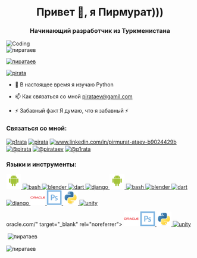 <h1 align="center"> Привет 👋, я Пирмурат))) </h1>
<h3 align="center"> Начинающий разработчик из Туркменистана</h3>
<img align="left" alt="Coding" width="900" src="https://cerbis.ru/wp-content/uploads/2021/04/orig.gif">

<p align="left"> <img src="https://komarev.com/ghpvc/?username=pirataev&label=Profile%20views&color=0e75b6&style=flat" alt="пиратаев" /> </p>

<p align="left"> <a href="https://github.com/ryo-ma/github-profile-trophy"><img src="https://github-profile-trophy.vercel.app/?username=pirataev" alt="пиратаев" /></a> </p>

<p align="left"> <a href="https://twitter.com/pirata" target="blank"><img src="https://img.shields.io/twitter/follow/pirata?logo=twitter&style=for-the-badge" alt="pirata" /></a> </p>

- 🌱 В настоящее время я изучаю  Python

- 📫 Как связаться со мной pirataev@gamil.com

- ⚡ Забавный факт  Я думаю, что я забавный ⚡

<h3 align="left"> Связаться со мной:</h3>
<p align="left">
<a href="https://dev.to/p1rata" target="blank"><img align="center" src="https://raw.githubusercontent.com/rahuldkjain/github-profile-readme-generator/master/src/images/icons/Social/devto.svg " alt="p1rata" height="30" width="40" /></a>
<a href="https://twitter.com/pirata" target="blank"><img align="center" src="https://raw.githubusercontent.com/rahuldkjain/github-profile-readme-generator/master/src/images/icons/Social/twitter.svg " alt="pirata" height="30" width="40" /></a>
<a href="https://linkedin.com/in/www.linkedin.com/in/pirmurat-ataev-b9024429b" target="blank"><img align="center" src="https://raw.githubusercontent.com/rahuldkjain/github-profile-readme-generator/master/src/images/icons/Social/linked-in-alt.svg " alt="www.linkedin.com/in/pirmurat-ataev-b9024429b" height="30" width="40" /></a>
<a href="https://fb.com/@pirata" target="blank"><img align="center" src="https://raw.githubusercontent.com/rahuldkjain/github-profile-readme-generator/master/src/images/icons/Social/facebook.svg "alt="@pirata" height="30" width="40" /></a>
<a href="https://instagram.com/@pirataev" target="blank"><img align="center" src="https://raw.githubusercontent.com/rahuldkjain/github-profile-readme-generator/master/src/images/icons/Social/instagram.svg" alt="@pirataev" height="30" width="40" /></a>
<a href="https://www.youtube.com/c/@p1rata" target="пустой"><img align="center" src="https://raw.githubusercontent.com/rahuldkjain/github-profile-readme-generator/master/src/images/icons/Social/youtube.svg" alt="@p1rata" height="30" width="40" /></a>
</p>

<h3 align="left"> Языки и инструменты: </h3>
<p align="left"> <a href="https://developer.android.com" target="_blank" rel="noreferrer"> <img src="https://raw.githubusercontent.com/devicons/devicon/master/icons/android/android-original-wordmark.svg" alt="android" width="40" height="40" /> </a> <a href="https://www.gnu.org/software/bash/" target="_blank" rel="noreferrer"> <img src="https://www.vectorlogo.zone/logos/gnu_bash/gnu_bash-icon.svg" alt="bash" width="40" height="40" /> </a> <a href="https://www.blender.org/" target="_blank" rel="noreferrer"> <img src="https://download.blender.org/branding/community/blender_community_badge_white.svg" alt="blender" width="40" height="40" /> </a> <a href="https://dart.dev" target="_blank" rel="noreferrer"> <img src="https://www.vectorlogo.zone/logos/dartlang/dartlang-icon.svg" alt="dart" width="40" height="40" /> </a> <a href="https://www.djangoproject.com/" target="_blank" rel="noreferrer"> <img src="https://cdn.worldvectorlogo.com/logos/django.svg"alt="django" width="40" height="40" /> </a> <a href="https://www .android.com" target="_blank" rel="noreferrer"> <img src="https://raw.githubusercontent.com/devicons/devicon/master/icons/android/android-original-wordmark.svg" alt="android" width="40" height="40" /> </a> <a href="https://www.gnu.org/software/bash/" target="_blank" rel="noreferrer"> <img src="https://www.vectorlogo.zone/logos/gnu_bash/gnu_bash-icon.svg" alt="bash" width="40" height="40" /> </a> <a href="https://www.blender.org/" target="_blank" rel="noreferrer"> <img src="https://download.blender.org/branding/community/blender_community_badge_white.svg" alt="blender" width="40" height="40" /> </a> <a href="https://dart.dev" target="_blank" rel="noreferrer"> <img src="https://www.vectorlogo.zone/logos/dartlang/dartlang-icon.svg" alt="dart" width="40" height="40" /> </a> <a href="https://www.djangoproject.com/" target="_blank" rel="noreferrer"> <img src="https://cdn.worldvectorlogo.com/logos/django.svg"alt="django" width="40" height="40" /> </a> <a href="https://www .oracle.com/" target="_blank" rel="noreferrer"> <img src="https://raw.githubusercontent.com/devicons/devicon/master/icons/oracle/oracle-original.svg" alt="oracle" width="40" height="40" /> </a> <a href="https://www.photoshop.com/en" target="_blank" rel="noreferrer"> <img src="https://raw.githubusercontent.com/devicons/devicon/master/icons/photoshop/photoshop-line.svg" alt="photoshop" width="40" height="40" /> </a> <a href="https://www.python.org" target="_blank" rel="noreferrer"> <img src="https://raw.githubusercontent.com/devicons/devicon/master/icons/python/python-original.svg" alt="python" width="40" height="40" /> </a> <a href="https://unity.com/" target="_blank" rel="noreferrer"> <img src="https://www.vectorlogo.zone/logos/unity3d/unity3d-icon.svg" alt="unity" width="40" height="40"/> </a> </p>

oracle.com/" target="_blank" rel="noreferrer"> <img src="https://raw.githubusercontent.com/devicons/devicon/master/icons/oracle/oracle-original.svg" alt="oracle" width="40" height="40" /> </a> <a href="https://www.photoshop.com/en" target="_blank" rel="noreferrer"> <img src="https://raw.githubusercontent.com/devicons/devicon/master/icons/photoshop/photoshop-line.svg" alt="photoshop" width="40" height="40" /> </a> <a href="https://www.python.org" target="_blank" rel="noreferrer"> <img src="https://raw.githubusercontent.com/devicons/devicon/master/icons/python/python-original.svg" alt="python" width="40" height="40" /> </a> <a href="https://unity.com/" target="_blank" rel="noreferrer"> <img src="https://www.vectorlogo.zone/logos/unity3d/unity3d-icon.svg" alt="unity" width="40" height="40"/> </a> </p>

<p>&nbsp;<img align="center" src="https://github-readme-stats.vercel.app/api?username=pirataev&show_icons=true&locale=en" alt="пиратаев" /></p>

<p><img align="center" src="https://github-readme-streak-stats.herokuapp.com/?user=pirataev &" alt="пиратаев" /></p>
